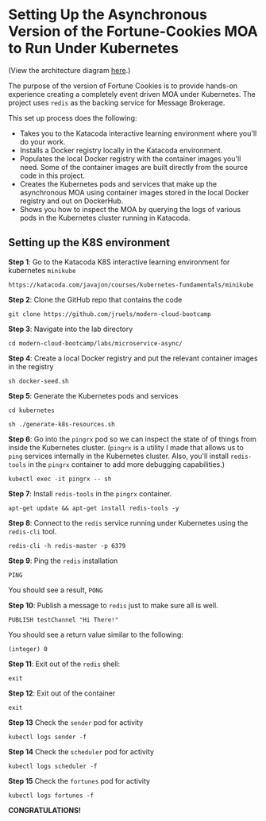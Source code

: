 # Setting Up the Asynchronous Version of the Fortune-Cookies MOA to Run Under Kubernetes

(View the architecture diagram [here](architecture.md).)

The purpose of the version of Fortune Cookies is to provide hands-on experience creating a completely event driven MOA
under Kubernetes. The project uses `redis` as the backing service for Message Brokerage.

This set up process does the following:

* Takes you to the Katacoda interactive learning environment where you'll do your work.
* Installs a Docker registry locally in the Katacoda environment.
* Populates the local Docker registry with the container images you'll need. Some of the container images are built directly from
the source code in this project.
* Creates the Kubernetes pods and services that make up the asynchronous MOA using container images
stored in the local Docker registry and out on DockerHub.
* Shows you how to inspect the MOA by querying the logs of various pods in the Kubernetes cluster running in Katacoda.

## Setting up the K8S environment

**Step 1**: Go to the Katacoda K8S interactive learning environment for kubernetes `minikube`

`https://katacoda.com/javajon/courses/kubernetes-fundamentals/minikube`

**Step 2**: Clone the GitHub repo that contains the code

`git clone https://github.com/jruels/modern-cloud-bootcamp`

**Step 3**: Navigate into the lab directory

`cd modern-cloud-bootcamp/labs/microservice-async/`

**Step 4**: Create a local Docker registry and put the relevant container images in the registry

`sh docker-seed.sh`

**Step 5**: Generate the Kubernetes pods and services

`cd kubernetes`

`sh ./generate-k8s-resources.sh`

**Step 6**: Go into the `pingrx` pod so we can inspect the state of of things from inside the Kubernetes cluster. 
(`pingrx` is a utility I made that allows us to `ping` services internally
in the Kubernetes cluster. Also, you'll install `redis-tools` in the `pingrx`
container to add more debugging capabilities.)


`kubectl exec -it pingrx -- sh`

**Step 7**: Install `redis-tools` in the `pingrx` container.

`apt-get update && apt-get install redis-tools -y`

**Step 8**: Connect to the `redis` service running under Kubernetes using the `redis-cli` tool.

`redis-cli -h redis-master -p 6379`

**Step 9**: Ping the `redis` installation

`PING`

You should see a result, `PONG`

**Step 10**: Publish a message to `redis` just to make sure all is well.

`PUBLISH testChannel "Hi There!"`

You should see a return value similar to the following:

`(integer) 0`

**Step 11**: Exit out of the `redis` shell:

`exit`

**Step 12**: Exit out of the container

`exit`

**Step 13** Check the `sender` pod for activity

`kubectl logs sender -f`

**Step 14** Check the `scheduler` pod for activity

`kubectl logs scheduler -f`

**Step 15** Check the `fortunes` pod for activity

`kubectl logs fortunes -f`

**CONGRATULATIONS!**

